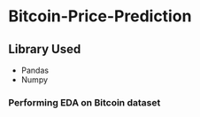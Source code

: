 # Bitcoin-Price-Prediction
## Library Used
<ul>
  <li> Pandas </li>
  <li> Numpy </li>
</ul>  

### Performing EDA on Bitcoin dataset
